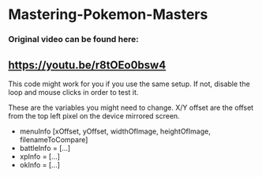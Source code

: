 # Mastering-Pokemon-Masters

### Original video can be found here:
https://youtu.be/r8tOEo0bsw4
----
This code might work for you if you use the same setup. If not, disable the loop and mouse clicks in order to test it.

These are the variables you might need to change. X/Y offset are the offset from the top left pixel on the device mirrored screen.
- menuInfo [xOffset, yOffset, widthOfImage, heightOfImage, filenameToCompare]
- battleInfo = [...]
- xpInfo = [...]
- okInfo = [...]
